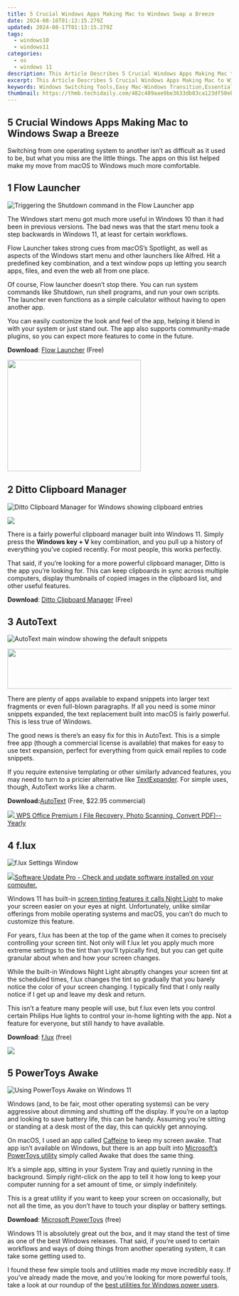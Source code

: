 ```yaml
---
title: 5 Crucial Windows Apps Making Mac to Windows Swap a Breeze
date: 2024-08-16T01:13:15.279Z
updated: 2024-08-17T01:13:15.279Z
tags:
  - windows10
  - windows11
categories:
  - os
  - windows 11
description: This Article Describes 5 Crucial Windows Apps Making Mac to Windows Swap a Breeze
excerpt: This Article Describes 5 Crucial Windows Apps Making Mac to Windows Swap a Breeze
keywords: Windows Switching Tools,Easy Mac-Windows Transition,Essential Win Apps,Seamless OS Switching,Top Win Software Aids,Key Win Utilities Help,Simplify OS Conversion
thumbnail: https://thmb.techidaily.com/482c489aae9be3633db03ca123df50eb46b4ca67b2d63a56b54a85ecacf2cf27.jpg
---
```


## 5 Crucial Windows Apps Making Mac to Windows Swap a Breeze

 Switching from one operating system to another isn’t as difficult as it used to be, but what you miss are the little things. The apps on this list helped make my move from macOS to Windows much more comfortable.

## 1  Flow Launcher

![Triggering the Shutdown command in the Flow Launcher app](https://static1.makeuseofimages.com/wordpress/wp-content/uploads/2024/03/triggering-the-shutdown-command-in-the-flow-launcher-app.png)

 The Windows start menu got much more useful in Windows 10 than it had been in previous versions. The bad news was that the start menu took a step backwards in Windows 11, at least for certain workflows.

 Flow Launcher takes strong cues from macOS’s Spotlight, as well as aspects of the Windows start menu and other launchers like Alfred. Hit a predefined key combination, and a text window pops up letting you search apps, files, and even the web all from one place.

 Of course, Flow launcher doesn’t stop there. You can run system commands like Shutdown, run shell programs, and run your own scripts. The launcher even functions as a simple calculator without having to open another app.

 You can easily customize the look and feel of the app, helping it blend in with your system or just stand out. The app also supports community-made plugins, so you can expect more features to come in the future.

**Download**: [Flow Launcher](https://www.flowlauncher.com/) (Free)

<!-- affiliate ads begin -->
<a href="https://bluettius.sjv.io/c/5597632/2027209/17108" target="_top" id="2027209"><img src="//a.impactradius-go.com/display-ad/17108-2027209" border="0" alt="" width="300" height="250"/></a><img height="0" width="0" src="https://imp.pxf.io/i/5597632/2027209/17108" style="position:absolute;visibility:hidden;" border="0" />
<!-- affiliate ads end -->
## 2  Ditto Clipboard Manager

![Ditto Clipboard Manager for Windows showing clipboard entries](https://static1.makeuseofimages.com/wordpress/wp-content/uploads/2024/03/ditto-clipboard-manager-for-windows-showing-clipboard-entries.png)
<!-- affiliate ads begin -->
<a href="https://secure.2checkout.com/order/checkout.php?PRODS=4715391&QTY=1&AFFILIATE=108875&CART=1"><img src="https://secure.avangate.com/images/merchant/7f687767ccf20fcea1c9dc4a5adc2326/Digisigner_banner_728_x_90_color_version.png" border="0"></a>
<!-- affiliate ads end -->

 There is a fairly powerful clipboard manager built into Windows 11\. Simply press the **Windows key + V** key combination, and you pull up a history of everything you’ve copied recently. For most people, this works perfectly.

 That said, if you’re looking for a more powerful clipboard manager, Ditto is the app you’re looking for. This can keep clipboards in sync across multiple computers, display thumbnails of copied images in the clipboard list, and other useful features.

**Download**: [Ditto Clipboard Manager](https://ditto-cp.sourceforge.io) (Free)

## 3  AutoText

![AutoText main window showing the default snippets](https://static1.makeuseofimages.com/wordpress/wp-content/uploads/2024/03/autotext-main-window-showing-the-default-snippets.png)
<!-- affiliate ads begin -->
<a href="https://vapordna.pxf.io/c/5597632/1494880/17238" target="_top" id="1494880"><img src="//a.impactradius-go.com/display-ad/17238-1494880" border="0" alt="" width="728" height="90"/></a><img height="0" width="0" src="https://imp.pxf.io/i/5597632/1494880/17238" style="position:absolute;visibility:hidden;" border="0" />
<!-- affiliate ads end -->

 There are plenty of apps available to expand snippets into larger text fragments or even full-blown paragraphs. If all you need is some minor snippets expanded, the text replacement built into macOS is fairly powerful. This is less true of Windows.

 The good news is there’s an easy fix for this in AutoText. This is a simple free app (though a commercial license is available) that makes for easy to use text expansion, perfect for everything from quick email replies to code snippets.

 If you require extensive templating or other similarly advanced features, you may need to turn to a pricier alternative like [TextExpander](https://textexpander.com). For simple uses, though, AutoText works like a charm.

**Download:**[AutoText](https://www.jitbit.com/autotext/) (Free, $22.95 commercial)

<!-- affiliate ads begin -->
<a href="https://secure.2checkout.com/order/checkout.php?PRODS=38729081&QTY=1&AFFILIATE=108875&CART=1"><img src="https://website-prod.cache.wpscdn.com/img/wps-writer-free-word-processor-1x.3d9c80d.png" border="0">
WPS Office Premium ( File Recovery, Photo Scanning, Convert PDF)--Yearly</a>
<!-- affiliate ads end -->
## 4  f.lux

![f.lux Settings Window](https://static1.makeuseofimages.com/wordpress/wp-content/uploads/2024/03/f-lux-settings-window.png)
<!-- affiliate ads begin -->
<a href="https://order.glarysoft.com/order/checkout.php?PRODS=4691139&QTY=1&AFFILIATE=108875&CART=1"><img src="https://secure.avangate.com/images/merchant/6734fa703f6633ab896eecbdfad8953a/products/SU-200-1.png" border="0">Software Update Pro - Check and update software installed on your computer. </a>
<!-- affiliate ads end -->

 Windows 11 has built-in [screen tinting features it calls Night Light](https://www.howtogeek.com/796092/how-to-enable-night-light-on-windows-11/) to make your screen easier on your eyes at night. Unfortunately, unlike similar offerings from mobile operating systems and macOS, you can’t do much to customize this feature.

 For years, f.lux has been at the top of the game when it comes to precisely controlling your screen tint. Not only will f.lux let you apply much more extreme settings to the tint than you’ll typically find, but you can get quite granular about when and how your screen changes.

 While the built-in Windows Night Light abruptly changes your screen tint at the scheduled times, f.lux changes the tint so gradually that you barely notice the color of your screen changing. I typically find that I only really notice if I get up and leave my desk and return.

 This isn’t a feature many people will use, but f.lux even lets you control certain Philips Hue lights to control your in-home lighting with the app. Not a feature for everyone, but still handy to have available.

**Download**: [f.lux](https://justgetflux.com) (free)

<!-- affiliate ads begin -->
<a href="https://store.bitdefender.com/affiliate.php?ACCOUNT=BITLATIN&AFFILIATE=108875&PATH=http%3A%2F%2Fwww.bitdefender.com%2Fbusiness%3FAFFILIATE%3D108875%26RESOURCE%3D30%2525%2BOff%2Ball%2BGravityZone%2BProducts"><img src="https://www.bitdefender.com/content/dam/bitdefender/business/campaign/1200X628.png" border="0"></a>
<!-- affiliate ads end -->
## 5  PowerToys Awake

![Using PowerToys Awake on Windows 11](https://static1.makeuseofimages.com/wordpress/wp-content/uploads/2024/03/using-powertoys-awake-on-windows-11.png)

 Windows (and, to be fair, most other operating systems) can be very aggressive about dimming and shutting off the display. If you’re on a laptop and looking to save battery life, this can be handy. Assuming you’re sitting or standing at a desk most of the day, this can quickly get annoying.

 On macOS, I used an app called [Caffeine](https://intelliscapesolutions.com/apps/caffeine) to keep my screen awake. That app isn’t available on Windows, but there is an app built into [Microsoft’s PowerToys utility](https://www.howtogeek.com/665780/all-microsofts-powertoys-for-windows-10-explained/) simply called Awake that does the same thing.

 It’s a simple app, sitting in your System Tray and quietly running in the background. Simply right-click on the app to tell it how long to keep your computer running for a set amount of time, or simply indefinitely.

 This is a great utility if you want to keep your screen on occasionally, but not all the time, as you don’t have to touch your display or battery settings.

**Download**: [Microsoft PowerToys](https://github.com/microsoft/PowerToys/releases/) (free)

 Windows 11 is absolutely great out the box, and it may stand the test of time as one of the best Windows releases. That said, if you’re used to certain workflows and ways of doing things from another operating system, it can take some getting used to.

 I found these few simple tools and utilities made my move incredibly easy. If you’ve already made the move, and you’re looking for more powerful tools, take a look at our roundup of the [best utilities for Windows power users](https://www.makeuseof.com/best-utilities-for-windows/).



<ins class="adsbygoogle"
      style="display:block"
      data-ad-client="ca-pub-7571918770474297"
      data-ad-slot="8358498916"
      data-ad-format="auto"
      data-full-width-responsive="true"></ins>



